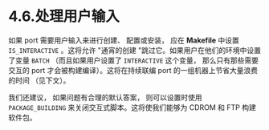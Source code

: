 # 4.6.处理用户输入

如果 port 需要用户输入来进行创建、 配置或安装， 应在 **Makefile** 中设置 `IS_INTERACTIVE` 。这将允许 "通宵的创建 "跳过它。如果用户在他们的环境中设置了变量 `BATCH` （而且如果用户设置了 `INTERACTIVE` 这个变量， 那么只有那些需要交互的 port 才会被构建编译）。这将在持续联编 port 的一组机器上节省大量浪费的时间 （见下文）。

我们还建议， 如果问题有合理的默认答案， 则可以设置时使用 `PACKAGE_BUILDING` 来关闭交互式脚本。这将使我们能够为 CDROM 和 FTP 构建软件包。
